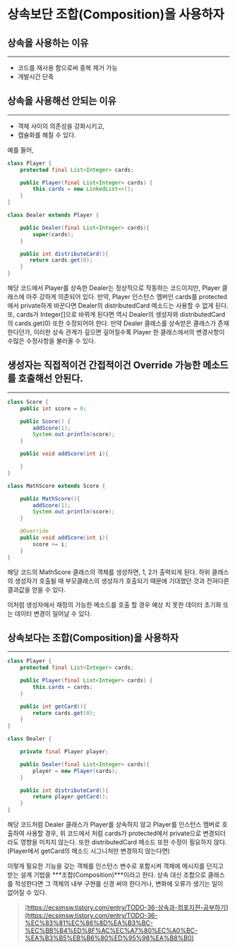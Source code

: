 # 상속보단 조합(Composition)을 사용하자

## 상속을 사용하는 이유

---

- 코드를 재사용 함으로써 중복 제거 가능
- 개발시간 단축

## 상속을 사용해선 안되는 이유

---

- 객체 사이의 의존성을 강화시키고,
- 캡슐화를 해칠 수 있다.

예를 들어,

```java
class Player {
    protected final List<Integer> cards;

    public Player(final List<Integer> cards) {
        this.cards = new LinkedList<>();
    }
}

class Dealer extends Player {

    public Dealer(final List<Integer> cards){
        super(cards);
    }

    public int distributeCard(){
       return cards.get(0);
    }
}
```

해당 코드에서 Player를 상속한 Dealer는 정상적으로 작동하는 코드이지만, Player 클래스에 아주 강하게 의존되어 있다. 만약, Player 인스턴스 멤버인 cards를 protected에서 private하게 바꾼다면 Dealer의 distributedCard 메소드는 사용할 수 없게 된다. 또, cards가 Integer[]으로 바뀌게 된다면 역시 Dealer의 생성자와 distributedCard의 cards.get(0) 또한 수정되어야 한다. 만약 Dealer 클래스를 상속받은 클래스가 존재한다던가, 이러한 상속 관계가 깊으면 깊어질수록 Player 한 클래스에서의 변경사항이 수많은 수정사항을 불러올 수 있다.

## 생성자는 직접적이건 간접적이건 Override 가능한 메소드를 호출해선 안된다.

---

```java
class Score {
    public int score = 0;

    public Score() {
        addScore(1);
        System.out.println(score);
    }

    public void addScore(int i){

    }
}

class MathScore extends Score {

    public MathScore(){
        addScore(1);
        System.out.println(score);
    }

    @Override
    public void addScore(int i){
        score += i;
    }
}
```

해당 코드의 MathScore 클래스의 객체를 생성하면, 1, 2가 출력되게 된다. 하위 클래스의 생성자가 호출될 때 부모클래스의 생성자가 호출되기 때문에 기대했던 것과 전혀다른 결과값을 얻을 수 있다.

이처럼 생성자에서 재정의 가능한 메소드를 호출 할 경우 예상 치 못한 데이터 초기화 또는 데이터 변경이 일어날 수 있다.

## 상속보다는 조합(Composition)을 사용하자

---

```java
class Player {
    protected final List<Integer> cards;

    public Player(final List<Integer> cards) {
        this.cards = cards;
    }

    public int getCard(){
        return cards.get(0);
    }
}

class Dealer {

    private final Player player;

    public Dealer(final List<Integer> cards){
        player = new Player(cards);
    }

    public int distributeCard(){
        return player.getCard();
    }
}
```

해당 코드처럼 Dealer 클래스가 Player를 상속하지 않고 Player를 인스턴스 멤버로 호출하여 사용할 경우, 위 코드에서 처럼 cards가 protected에서 private으로 변경되더라도 영향을 미치지 않는다.  또한 distributedCard 메소드 또한 수정이 필요하지 않다.(Player에서 getCard의 메소드 시그니처만 변경하지 않는다면)

이렇게 필요한 기능을 갖는 객체를 인스턴스 변수로 포함시켜 객체에 메시지를 던지고 받는 설계 기법을 ***조합(Composition)***이라고 한다. 상속 대신 조합으로 클래스를 작성한다면 그 객체의 내부 구현를 신경 써야 한다거나, 변화에 오류가 생기는 일이 없어질 수 있다.

> [https://ecsimsw.tistory.com/entry/TODO-36-상속과-컴포지젼-공부하기](https://ecsimsw.tistory.com/entry/TODO-36-%EC%83%81%EC%86%8D%EA%B3%BC-%EC%BB%B4%ED%8F%AC%EC%A7%80%EC%A0%BC-%EA%B3%B5%EB%B6%80%ED%95%98%EA%B8%B0)
